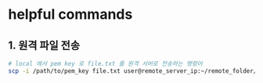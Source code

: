 # helpful commands

## 1. 원격 파일 전송

```sh
# local 에서 pem key 로 file.txt 를 원격 서버로 전송하는 명령어  
scp -i /path/to/pem_key file.txt user@remote_server_ip:~/remote_folder/
```

